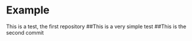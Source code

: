 # Example
This is a test, the first repository
##This is a very simple test
##This is the second commit

